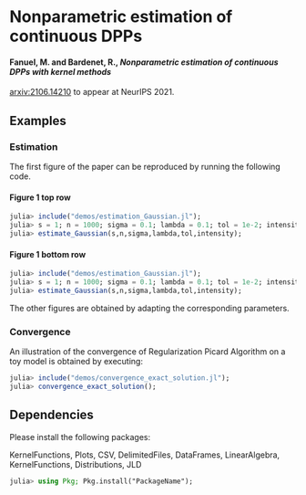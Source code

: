 # Nonparametric estimation of continuous DPPs
#### Fanuel, M. and Bardenet, R., <em>Nonparametric estimation of continuous DPPs with kernel methods</em>  <br />
[arxiv:2106.14210](https://arxiv.org/pdf/2106.14210.pdf) to appear at NeurIPS 2021.


## Examples

### Estimation 
The first figure of the paper can be reproduced by running the following code.
####  Figure 1 top row
~~~julia
julia> include("demos/estimation_Gaussian.jl");
julia> s = 1; n = 1000; sigma = 0.1; lambda = 0.1; tol = 1e-2; intensity = 50;
julia> estimate_Gaussian(s,n,sigma,lambda,tol,intensity);
~~~
####  Figure 1 bottom row
~~~julia
julia> include("demos/estimation_Gaussian.jl");
julia> s = 1; n = 1000; sigma = 0.1; lambda = 0.1; tol = 1e-2; intensity = 100;
julia> estimate_Gaussian(s,n,sigma,lambda,tol,intensity);
~~~
The other figures are obtained by adapting the corresponding parameters.

### Convergence  
An illustration of the convergence of Regularization Picard Algorithm on a toy model is obtained by executing:
~~~julia
julia> include("demos/convergence_exact_solution.jl");
julia> convergence_exact_solution();
~~~

## Dependencies
Please install the following packages:

KernelFunctions, Plots, CSV, DelimitedFiles, DataFrames, LinearAlgebra, KernelFunctions, Distributions, JLD

~~~julia
julia> using Pkg; Pkg.install("PackageName");
~~~
